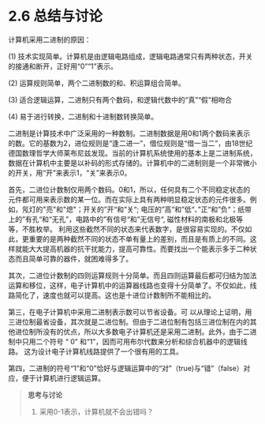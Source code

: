 # 2.6 总结与讨论

计算机采用二进制的原因：

(1)   技术实现简单。计算机是由逻辑电路组成，逻辑电路通常只有两种状态，开关的接通和断开，正好用“0”“1”表示。

(2)   运算规则简单，两个二进制数的和、积运算组合简单。

(3)   适合逻辑运算，二进制只有两个数码，和逻辑代数中的“真”“假”相吻合

(4)   易于进行转换，二进制和十进制数转换简单。

二进制是计算技术中广泛采用的一种数制。二进制数据是用0和1两个数码来表示的数。它的基数为2，进位规则是“逢二进一”，借位规则是“借一当二”，由18世纪德国数理哲学大师莱布尼兹发现。当前的计算机系统使用的基本上是二进制系统，数据在计算机中主要是以补码的形式存储的。计算机中的二进制则是一个非常微小的开关，用“开”来表示1，“关”来表示0。

首先，二进位计数制仅用两个数码。0和1，所以，任何具有二个不同稳定状态的元件都可用来表示数的某一位。而在实际上具有两种明显稳定状态的元件很多。例如，氖灯的"亮"和"熄"；开关的”开“和”关“; 电压的”高“和”低“、”正“和”负“；纸带上的”有孔“和“无孔”，电路中的”有信号“和”无信号“, 磁性材料的南极和北极等等，不胜枚举。 利用这些截然不同的状态来代表数字，是很容易实现的。不仅如此，更重要的是两种截然不同的状态不单有量上的差别，而且是有质上的不同。这样就能大大提高机器的抗干扰能力，提高可靠性。而要找出一个能表示多于二种状态而且简单可靠的器件，就困难得多了。

其次，二进位计数制的四则运算规则十分简单。而且四则运算最后都可归结为加法运算和移位，这样，电子计算机中的运算器线路也变得十分简单了。不仅如此，线路简化了，速度也就可以提高。这也是十进位计数制所不能相比的。

第三，在电子计算机中采用二进制表示数可以节省设备。可 以从理论上证明，用三进位制最省设备，其次就是二进位制。但由于二进位制有包括三进位制在内的其他进位制所没有的优点，所以大多数电子计算机还是采用二进制。此外，由于二进制中只用二个符号 “ 0” 和“1”，因而可用布尔代数来分析和综合机器中的逻辑线路。 这为设计电子计算机线路提供了一个很有用的工具。

第四，二进制的符号“1”和“0”恰好与逻辑运算中的“对”（true)与“错”（false）对应，便于计算机进行逻辑运算。

> **思考与讨论**
>
> 1. 采用0-1表示，计算机就不会出错吗？